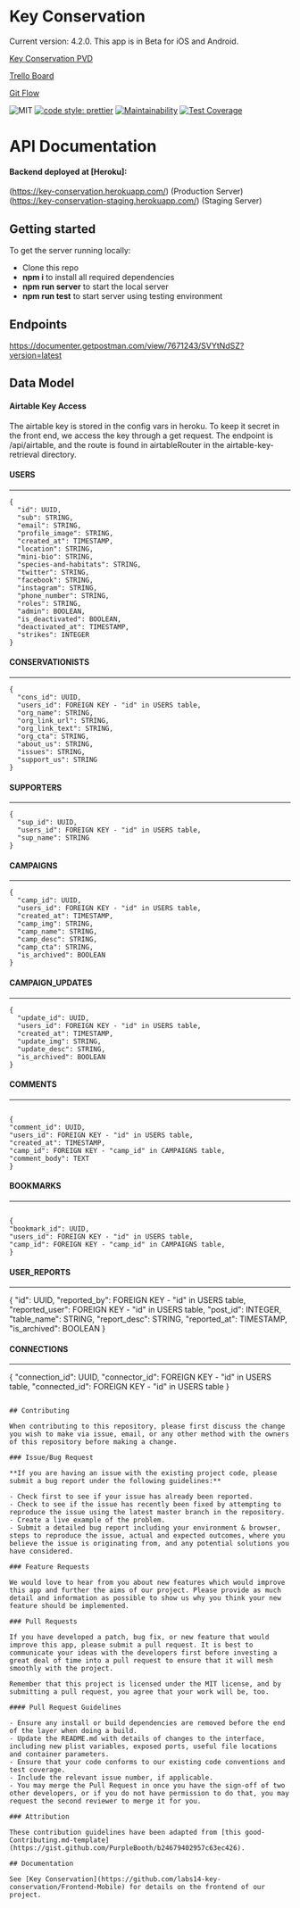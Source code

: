 # Key Conservation

Current version: 4.2.0. This app is in Beta for iOS and Android.

[Key Conservation PVD](https://www.notion.so/Key-Conservation-9de81dcdeca546ba85509f2982d211cc)

[Trello Board](https://trello.com/b/cUouSxH7/key-conservation-labs-20)

[Git Flow](https://whimsical.com/PFQJs3Yxef3Uh4VWAub1D6)

![MIT](https://img.shields.io/packagist/l/doctrine/orm.svg)
[![code style: prettier](https://img.shields.io/badge/code_style-prettier-ff69b4.svg?style=flat-square)](https://github.com/prettier/prettier)
[![Maintainability](https://api.codeclimate.com/v1/badges/5c50b1a3eebf18ff384e/maintainability)](https://codeclimate.com/github/Lambda-School-Labs/key-conservation-be/maintainability)
[![Test Coverage](https://api.codeclimate.com/v1/badges/a99a88d28ad37a79dbf6/test_coverage)](https://codeclimate.com/github/Lambda-School-Labs/key-conservation-be/test_coverage)

# API Documentation

#### Backend deployed at [Heroku]:

(https://key-conservation.herokuapp.com/) (Production Server)<br>
(https://key-conservation-staging.herokuapp.com/) (Staging Server)<br>

## Getting started

To get the server running locally:

- Clone this repo
- **npm i** to install all required dependencies
- **npm run server** to start the local server
- **npm run test** to start server using testing environment

## Endpoints

https://documenter.getpostman.com/view/7671243/SVYtNdSZ?version=latest

## Data Model

#### Airtable Key Access

The airtable key is stored in the config vars in heroku. To keep it secret in the front end, we access the key through a get request. The endpoint is /api/airtable, and the route is found in airtableRouter in the airtable-key-retrieval directory.

#### USERS

---

```
{
  "id": UUID,
  "sub": STRING,
  "email": STRING,
  "profile_image": STRING,
  "created_at": TIMESTAMP,
  "location": STRING,
  "mini-bio": STRING,
  "species-and-habitats": STRING,
  "twitter": STRING,
  "facebook": STRING,
  "instagram": STRING,
  "phone_number": STRING,
  "roles": STRING,
  "admin": BOOLEAN,
  "is_deactivated": BOOLEAN,
  "deactivated_at": TIMESTAMP,
  "strikes": INTEGER
}
```

#### CONSERVATIONISTS

---

```
{
  "cons_id": UUID,
  "users_id": FOREIGN KEY - "id" in USERS table,
  "org_name": STRING,
  "org_link_url": STRING,
  "org_link_text": STRING,
  "org_cta": STRING,
  "about_us": STRING,
  "issues": STRING,
  "support_us": STRING
}
```

#### SUPPORTERS

---

```
{
  "sup_id": UUID,
  "users_id": FOREIGN KEY - "id" in USERS table,
  "sup_name": STRING
}
```

#### CAMPAIGNS

---

```
{
  "camp_id": UUID,
  "users_id": FOREIGN KEY - "id" in USERS table,
  "created_at": TIMESTAMP,
  "camp_img": STRING,
  "camp_name": STRING,
  "camp_desc": STRING,
  "camp_cta": STRING,
  "is_archived": BOOLEAN
}
```

#### CAMPAIGN_UPDATES

---

```
{
  "update_id": UUID,
  "users_id": FOREIGN KEY - "id" in USERS table,
  "created_at": TIMESTAMP,
  "update_img": STRING,
  "update_desc": STRING,
  "is_archived": BOOLEAN
}
```

#### COMMENTS

---

```

{
"comment_id": UUID,
"users_id": FOREIGN KEY - "id" in USERS table,
"created_at": TIMESTAMP,
"camp_id": FOREIGN KEY - "camp_id" in CAMPAIGNS table,
"comment_body": TEXT
}

```

#### BOOKMARKS

---

```

{
"bookmark_id": UUID,
"users_id": FOREIGN KEY - "id" in USERS table,
"camp_id": FOREIGN KEY - "camp_id" in CAMPAIGNS table,
}

```

#### USER_REPORTS

---

{
"id": UUID,
"reported_by": FOREIGN KEY - "id" in USERS table,
"reported_user": FOREIGN KEY - "id" in USERS table,
"post_id": INTEGER,
"table_name": STRING,
"report_desc": STRING,
"reported_at": TIMESTAMP,
"is_archived": BOOLEAN
}

#### CONNECTIONS

---

{
"connection_id": UUID,
"connector_id": FOREIGN KEY - "id" in USERS table,
"connected_id": FOREIGN KEY - "id" in USERS table
}

```

## Contributing

When contributing to this repository, please first discuss the change you wish to make via issue, email, or any other method with the owners of this repository before making a change.

### Issue/Bug Request

**If you are having an issue with the existing project code, please submit a bug report under the following guidelines:**

- Check first to see if your issue has already been reported.
- Check to see if the issue has recently been fixed by attempting to reproduce the issue using the latest master branch in the repository.
- Create a live example of the problem.
- Submit a detailed bug report including your environment & browser, steps to reproduce the issue, actual and expected outcomes, where you believe the issue is originating from, and any potential solutions you have considered.

### Feature Requests

We would love to hear from you about new features which would improve this app and further the aims of our project. Please provide as much detail and information as possible to show us why you think your new feature should be implemented.

### Pull Requests

If you have developed a patch, bug fix, or new feature that would improve this app, please submit a pull request. It is best to communicate your ideas with the developers first before investing a great deal of time into a pull request to ensure that it will mesh smoothly with the project.

Remember that this project is licensed under the MIT license, and by submitting a pull request, you agree that your work will be, too.

#### Pull Request Guidelines

- Ensure any install or build dependencies are removed before the end of the layer when doing a build.
- Update the README.md with details of changes to the interface, including new plist variables, exposed ports, useful file locations and container parameters.
- Ensure that your code conforms to our existing code conventions and test coverage.
- Include the relevant issue number, if applicable.
- You may merge the Pull Request in once you have the sign-off of two other developers, or if you do not have permission to do that, you may request the second reviewer to merge it for you.

### Attribution

These contribution guidelines have been adapted from [this good-Contributing.md-template](https://gist.github.com/PurpleBooth/b24679402957c63ec426).

## Documentation

See [Key Conservation](https://github.com/labs14-key-conservation/Frontend-Mobile) for details on the frontend of our project.

```

```

```

